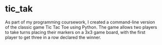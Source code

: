 # tic_tak
As part of my programming coursework, I created a command-line version of the classic game Tic Tac Toe using Python. The game allows two players to take turns placing their markers on a 3x3 game board, with the first player to get three in a row declared the winner.
